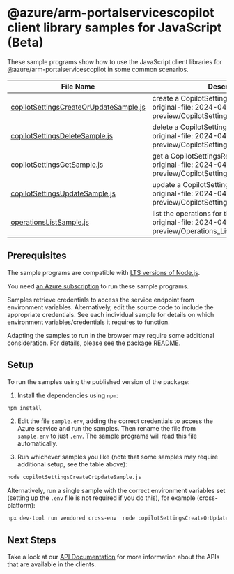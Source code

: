 # @azure/arm-portalservicescopilot client library samples for JavaScript (Beta)

These sample programs show how to use the JavaScript client libraries for @azure/arm-portalservicescopilot in some common scenarios.

| **File Name**                                                                 | **Description**                                                                                             |
| ----------------------------------------------------------------------------- | ----------------------------------------------------------------------------------------------------------- |
| [copilotSettingsCreateOrUpdateSample.js][copilotsettingscreateorupdatesample] | create a CopilotSettingsResource x-ms-original-file: 2024-04-01-preview/CopilotSettings_CreateOrUpdate.json |
| [copilotSettingsDeleteSample.js][copilotsettingsdeletesample]                 | delete a CopilotSettingsResource x-ms-original-file: 2024-04-01-preview/CopilotSettings_Delete.json         |
| [copilotSettingsGetSample.js][copilotsettingsgetsample]                       | get a CopilotSettingsResource x-ms-original-file: 2024-04-01-preview/CopilotSettings_Get.json               |
| [copilotSettingsUpdateSample.js][copilotsettingsupdatesample]                 | update a CopilotSettingsResource x-ms-original-file: 2024-04-01-preview/CopilotSettings_Update.json         |
| [operationsListSample.js][operationslistsample]                               | list the operations for the provider x-ms-original-file: 2024-04-01-preview/Operations_List.json            |

## Prerequisites

The sample programs are compatible with [LTS versions of Node.js](https://github.com/nodejs/release#release-schedule).

You need [an Azure subscription][freesub] to run these sample programs.

Samples retrieve credentials to access the service endpoint from environment variables. Alternatively, edit the source code to include the appropriate credentials. See each individual sample for details on which environment variables/credentials it requires to function.

Adapting the samples to run in the browser may require some additional consideration. For details, please see the [package README][package].

## Setup

To run the samples using the published version of the package:

1. Install the dependencies using `npm`:

```bash
npm install
```

2. Edit the file `sample.env`, adding the correct credentials to access the Azure service and run the samples. Then rename the file from `sample.env` to just `.env`. The sample programs will read this file automatically.

3. Run whichever samples you like (note that some samples may require additional setup, see the table above):

```bash
node copilotSettingsCreateOrUpdateSample.js
```

Alternatively, run a single sample with the correct environment variables set (setting up the `.env` file is not required if you do this), for example (cross-platform):

```bash
npx dev-tool run vendored cross-env  node copilotSettingsCreateOrUpdateSample.js
```

## Next Steps

Take a look at our [API Documentation][apiref] for more information about the APIs that are available in the clients.

[copilotsettingscreateorupdatesample]: https://github.com/Azure/azure-sdk-for-js/blob/main/sdk/portalservices/arm-portalservicescopilot/samples/v1-beta/javascript/copilotSettingsCreateOrUpdateSample.js
[copilotsettingsdeletesample]: https://github.com/Azure/azure-sdk-for-js/blob/main/sdk/portalservices/arm-portalservicescopilot/samples/v1-beta/javascript/copilotSettingsDeleteSample.js
[copilotsettingsgetsample]: https://github.com/Azure/azure-sdk-for-js/blob/main/sdk/portalservices/arm-portalservicescopilot/samples/v1-beta/javascript/copilotSettingsGetSample.js
[copilotsettingsupdatesample]: https://github.com/Azure/azure-sdk-for-js/blob/main/sdk/portalservices/arm-portalservicescopilot/samples/v1-beta/javascript/copilotSettingsUpdateSample.js
[operationslistsample]: https://github.com/Azure/azure-sdk-for-js/blob/main/sdk/portalservices/arm-portalservicescopilot/samples/v1-beta/javascript/operationsListSample.js
[apiref]: https://learn.microsoft.com/javascript/api/@azure/arm-portalservicescopilot?view=azure-node-preview
[freesub]: https://azure.microsoft.com/free/
[package]: https://github.com/Azure/azure-sdk-for-js/tree/main/sdk/portalservices/arm-portalservicescopilot/README.md
